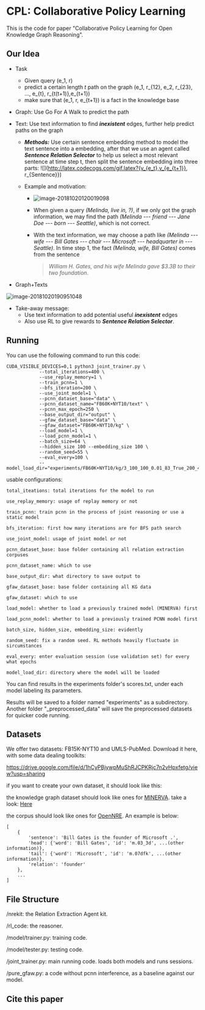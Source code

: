 # CPL: Collaborative Policy Learning

This is the code for paper "Collaborative Policy Learning for Open Knowledge Graph Reasoning".

## Our Idea

- Task
  - Given query (e_1, r)
  - predict a certain length $t$ path on the graph (e_1, r_{12}, e_2, r_{23}, ..., e_{t}, r_{t(t+1)},e_{t+1})
  - make sure that (e_1, r, e_{t+1}) is a fact in the knowledge base

- Graph: Use Go For A Walk to predict the path

- Text: Use text information to find ***inexistent*** edges, further help predict paths on the graph

  - ***Methods:*** Use certain sentence embedding method to model the text sentence into a embedding, after that we use an agent called ***Sentence Relation Selector*** to help us select a most relevant sentence at time step t, then split the sentence embedding into three parts: ![](http://latex.codecogs.com/gif.latex?{v_{e_t},v_{e_{t+1}}, r_{Sentence}})

  - Example and motivation:

    - ![image-20181020120019098](https://github.com/shanzhenren/GraphPath/blob/master/README.assets/image-20181020120019098.png) 

    - When given a query *(Melinda, live in, ?)*, if we only got the graph information, we may find the path *(Melinda --- friend --- Jane Doe --- born --- Seattle)*, which is not correct. 

    - With the text information, we may choose a path like *(Melinda --- wife --- Bill Gates --- chair --- Microsoft --- headquarter in --- Seattle)*. In time step 1, the fact *(Melinda, wife, Bill Gates)* comes from the sentence 

      >  *William H. Gates, and his wife Melinda gave $3.3B to their two foundation*.

- Graph+Texts

![image-20181020190951048](https://github.com/shanzhenren/GraphPath/blob/master/README.assets/image-20181020190951048.png)

- Take-away message:
  - Use text information to add potential useful ***inexistent*** edges
  - Also use RL to give rewards to ***Sentence Relation Selector***.

## Running

You can use the following command to run this code:

```
CUDA_VISIBLE_DEVICES=0,1 python3 joint_trainer.py \
            --total_iterations=400 \
            --use_replay_memory=1 \
            --train_pcnn=1 \
            --bfs_iteration=200 \
            --use_joint_model=1 \
            --pcnn_dataset_base="data" \
            --pcnn_dataset_name="FB60K+NYT10/text" \
            --pcnn_max_epoch=250 \
            --base_output_dir="output" \
            --gfaw_dataset_base="data" \
            --gfaw_dataset="FB60K+NYT10/kg" \
            --load_model=1 \
            --load_pcnn_model=1 \
            --batch_size=64 \
            --hidden_size 100 --embedding_size 100 \
            --random_seed=55 \
            --eval_every=100 \
            --model_load_dir="experiments/FB60K+NYT10/kg/3_100_100_0.01_83_True_200_400_02130056/model"

```

usable configurations:

    total_iteations: total iterations for the model to run

    use_replay_memory: usage of replay memory or not

    train_pcnn: train pcnn in the process of joint reasoning or use a static model

    bfs_iteration: first how many iterations are for BFS path search

    use_joint_model: usage of joint model or not

    pcnn_dataset_base: base folder containing all relation extraction corpuses

    pcnn_dataset_name: which to use

    base_output_dir: what directory to save output to

    gfaw_dataset_base: base folder containing all KG data

    gfaw_dataset: which to use 

    load_model: whether to load a previously trained model (MINERVA) first

    load_pcnn_model: whether to load a previously trained PCNN model first

    batch_size, hidden_size, embedding_size: evidently

    random_seed: fix a random seed. RL methods heavily fluctuate in sircumstances

    eval_every: enter evaluation session (use validation set) for every what epochs

    model_load_dir: directory where the model will be loaded


You can find results in the experiments folder's scores.txt, under each model labeling its parameters.

Results will be saved to a folder named "experiments" as a subdirectory. Another folder "_preprocessed_data" will save the preprocessed datasets for quicker code running. 

## Datasets

We offer two datasets: FB15K-NYT10 and UMLS-PubMed. Download it here, with some data dealing toolkits: 

https://drive.google.com/file/d/1hCyPBjywpMuShRJCPKRjc7n2vHpxfetg/view?usp=sharing

if you want to create your own dataset, it should look like this:

the knowledge graph dataset should look like ones for [MINERVA](https://github.com/shehzaadzd/MINERVA). take a look: [Here](https://github.com/shehzaadzd/MINERVA/tree/master/datasets/data_preprocessed/FB15K-237)

the corpus should look like ones for [OpenNRE](https://github.com/thunlp/OpenNRE). An example is below:

```
[
    {
        'sentence': 'Bill Gates is the founder of Microsoft .',
        'head': {'word': 'Bill Gates', 'id': 'm.03_3d', ...(other information)},
        'tail': {'word': 'Microsoft', 'id': 'm.07dfk', ...(other information)},
        'relation': 'founder'
    },
    ...
]
```

## File Structure

/nrekit: the Relation Extraction Agent kit.

/rl_code: the reasoner.

/model/trainer.py: training code.

/model/tester.py: testing code.

/joint_trainer.py: main running code. loads both models and runs sessions.

/pure_gfaw.py: a code without pcnn interference, as a baseline against our model.

## Cite this paper


